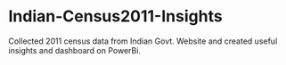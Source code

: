 # Indian-Census2011-Insights
Collected 2011 census data from Indian Govt. Website and created useful insights and dashboard on PowerBi.
